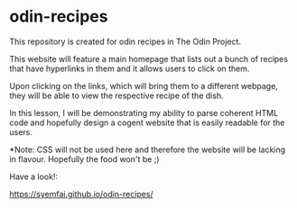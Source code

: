 # odin-recipes
This repository is created for odin recipes in The Odin Project.

This website will feature a main homepage that lists out a bunch of recipes that have hyperlinks in them and it allows users to click on them.

Upon clicking on the links, which will bring them to a different webpage, they will be able to view the respective recipe of the dish.

In this lesson, I will be demonstrating my ability to parse coherent HTML code and hopefully design a cogent website that is easily readable for the users. 

*Note: CSS will not be used here and therefore the website will be lacking in flavour. Hopefully the food won't be ;)

Have a look!:

https://syemfai.github.io/odin-recipes/